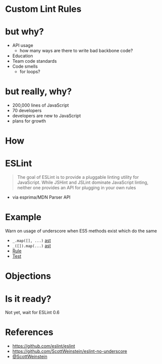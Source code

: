 # Custom Lint Rules


# but why?

* API usage
    * how many ways are there to write bad backbone code?
* Education
* Team code standards
* Code smells
    * for loops?


# but really, why?

* 200,000 lines of JavaScript
* 70 developers
* developers are new to JavaScript
* plans for growth



# How


# ESLint

> The goal of ESLint is to provide a pluggable linting
> utility for JavaScript.
> While JSHint and JSLint dominate JavaScript linting,
> neither one provides an API for
> plugging in your own rules


* via esprima/MDN Parser API


# Example

Warn on usage of underscore when ES5 methods exist which do the same


* `_.map([], ...)` [ast][astmap1]
* `_([]).map(...)` [ast][astmap2]
* [Rule](https://github.com/ScottWeinstein/eslint-no-underscore/blob/master/rules/no-underscore.js)
* [Test](https://github.com/ScottWeinstein/eslint-no-underscore/blob/master/test/no-underscore.js)

[astmap1]:  http://esprima.org/demo/parse.html?code=_.map(%5B1%5D%2C%20function()%7B%7D)
[astmap2]:  http://esprima.org/demo/parse.html?code=_(%5B1%5D).map(function()%7B%7D)


# Objections



# Is it ready?

Not yet, wait for ESLint 0.6




# References

* https://github.com/eslint/eslint
* https://github.com/ScottWeinstein/eslint-no-underscore
* [@ScottWeinstein](https://twitter.com/ScottWeinstein)
